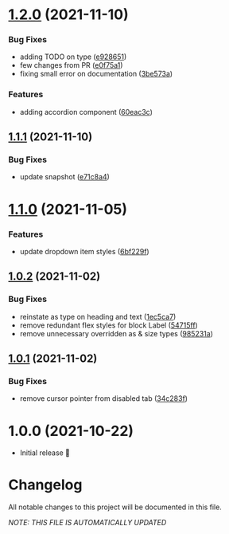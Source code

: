 # [1.2.0](https://github.com/Atom-Learning/components/compare/v1.1.1...v1.2.0) (2021-11-10)


### Bug Fixes

* adding TODO on type ([e928651](https://github.com/Atom-Learning/components/commit/e928651928291f8a9b639c8fa6c348b1bafe6513))
* few changes from PR ([e0f75a1](https://github.com/Atom-Learning/components/commit/e0f75a1788af1e23ec6efdfdd24f2788d73d33b0))
* fixing small error on documentation ([3be573a](https://github.com/Atom-Learning/components/commit/3be573a7584cbe8470a0db0186302e3e39e8734b))


### Features

* adding accordion component ([60eac3c](https://github.com/Atom-Learning/components/commit/60eac3c47e3ce48371af624ff1ec0b6477b86823))

## [1.1.1](https://github.com/Atom-Learning/components/compare/v1.1.0...v1.1.1) (2021-11-10)


### Bug Fixes

* update snapshot ([e71c8a4](https://github.com/Atom-Learning/components/commit/e71c8a4f03227a29eeefca9d2afd7b6355a3ed46))

# [1.1.0](https://github.com/Atom-Learning/components/compare/v1.0.2...v1.1.0) (2021-11-05)


### Features

* update dropdown item styles ([6bf229f](https://github.com/Atom-Learning/components/commit/6bf229fbfa9cffaaa74fda5d3629636a926a3404))

## [1.0.2](https://github.com/Atom-Learning/components/compare/v1.0.1...v1.0.2) (2021-11-02)


### Bug Fixes

* reinstate as type on heading and text ([1ec5ca7](https://github.com/Atom-Learning/components/commit/1ec5ca7d7ae09664bbd662cc21fee7784cf1bb3c))
* remove redundant flex styles for block Label ([54715ff](https://github.com/Atom-Learning/components/commit/54715ffc938231b4569a3ce4813c2e25d5404988))
* remove unnecessary overridden as & size types ([985231a](https://github.com/Atom-Learning/components/commit/985231a9259005a6b44cdfe20ba786f942dba81c))

## [1.0.1](https://github.com/Atom-Learning/components/compare/v1.0.0...v1.0.1) (2021-11-02)


### Bug Fixes

* remove cursor pointer from disabled tab ([34c283f](https://github.com/Atom-Learning/components/commit/34c283f70ce73d0ca2b2886e495bcece5475097c))

# 1.0.0 (2021-10-22)

- Initial release 🎉

# Changelog

All notable changes to this project will be documented in this file.

_NOTE: THIS FILE IS AUTOMATICALLY UPDATED_

